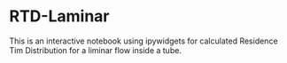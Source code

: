 # RTD-Laminar

This is an interactive notebook using ipywidgets for calculated Residence Tim Distribution for a liminar flow inside a tube.
